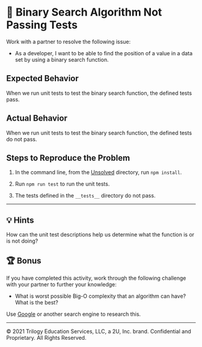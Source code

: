 # 🐛 Binary Search Algorithm Not Passing Tests

Work with a partner to resolve the following issue:

- As a developer, I want to be able to find the position of a value in a data set by using a binary search function.

## Expected Behavior

When we run unit tests to test the binary search function, the defined tests pass.

## Actual Behavior

When we run unit tests to test the binary search function, the defined tests do not pass.

## Steps to Reproduce the Problem

1. In the command line, from the [Unsolved](./Unsolved) directory, run `npm install`.

2. Run `npm run test` to run the unit tests.

3. The tests defined in the `__tests__` directory do not pass.

---

## 💡 Hints

How can the unit test descriptions help us determine what the function is or is not doing?

## 🏆 Bonus

If you have completed this activity, work through the following challenge with your partner to further your knowledge:

- What is worst possible Big-O complexity that an algorithm can have? What is the best?

Use [Google](https://www.google.com) or another search engine to research this.

---

© 2021 Trilogy Education Services, LLC, a 2U, Inc. brand. Confidential and Proprietary. All Rights Reserved.
